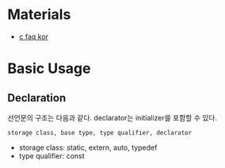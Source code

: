 # Materials

* [c faq kor](http://cinsk.github.io/cfaqs/html/cfaqs-ko.html)

# Basic Usage

## Declaration

선언문의 구조는 다음과 같다.
declarator는 initializer를 포함할 수 있다.

```
storage class, base type, type qualifier, declarator 
```

* storage class: static, extern, auto, typedef
* type qualifier: const
